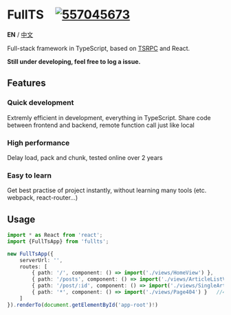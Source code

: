 FullTS&nbsp;&nbsp;&nbsp;&nbsp;[![557045673](http://pub.idqqimg.com/wpa/images/group.png)](http://shang.qq.com/wpa/qunwpa?idkey=77c812b8bbe1f5b037b1c98409aee92f893881fc38afb001d401b399673e2eae)
===

**EN** / [中文](https://github.com/k8w/fullts/blob/master/README_cn.md)

Full-stack framework in TypeScript, based on [TSRPC](https://github.com/k8w/tsrpc) and React.

**Still under developing, feel free to log a issue.**

## Features
### Quick development
Extremly efficient in development, everything in TypeScript.
Share code between frontend and backend, remote function call just like local

### High performance
Delay load, pack and chunk, tested online over 2 years

### Easy to learn
Get best practise of project instantly, without learning many tools (etc. webpack, react-router...)

## Usage

```ts
import * as React from 'react';
import {FullTsApp} from 'fullts';

new FullTsApp({
    serverUrl: '',
    routes: [
        { path: '/', component: () => import('./views/HomeView') },
        { path: '/posts', component: () => import('./views/ArticleListView') },
        { path: '/post/:id', component: () => import('./views/SingleArticleView') },
        { path: '*', component: () => import('./views/Page404') }   //404 Page
    ]
}).renderTo(document.getElementById('app-root')!)
```